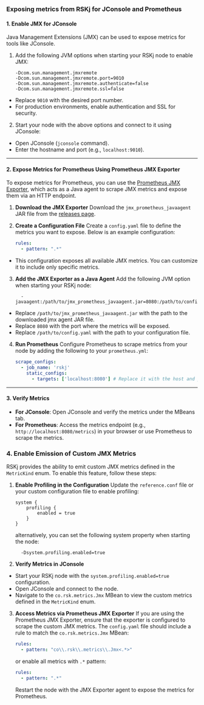 ### Exposing metrics from RSKj for JConsole and Prometheus

#### 1. Enable JMX for JConsole

Java Management Extensions (JMX) can be used to expose metrics for tools like JConsole.

1. Add the following JVM options when starting your RSKj node to enable JMX:

   ```shell
   -Dcom.sun.management.jmxremote
   -Dcom.sun.management.jmxremote.port=9010
   -Dcom.sun.management.jmxremote.authenticate=false
   -Dcom.sun.management.jmxremote.ssl=false
   ```

- Replace `9010` with the desired port number.
- For production environments, enable authentication and SSL for security.

2. Start your node with the above options and connect to it using JConsole:
- Open JConsole (`jconsole` command).
- Enter the hostname and port (e.g., `localhost:9010`).

---

#### 2. Expose Metrics for Prometheus Using Prometheus JMX Exporter

To expose metrics for Prometheus, you can use the [Prometheus JMX Exporter](https://github.com/prometheus/jmx_exporter), which acts as a Java agent to scrape JMX metrics and expose them via an HTTP endpoint.

1. **Download the JMX Exporter**
   Download the `jmx_prometheus_javaagent` JAR file from the [releases page](https://github.com/prometheus/jmx_exporter/releases).

2. **Create a Configuration File**
   Create a `config.yaml` file to define the metrics you want to expose. Below is an example configuration:

   ```yaml
   rules:
     - pattern: ".*"
   ```

- This configuration exposes all available JMX metrics. You can customize it to include only specific metrics.

3. **Add the JMX Exporter as a Java Agent**
   Add the following JVM option when starting your RSKj node:

   ```shell
     -javaagent:/path/to/jmx_prometheus_javaagent.jar=8080:/path/to/config.yaml
   ```

- Replace `/path/to/jmx_prometheus_javaagent.jar` with the path to the downloaded jmx agent JAR file.
- Replace `8080` with the port where the metrics will be exposed.
- Replace `/path/to/config.yaml` with the path to your configuration file.

4. **Run Prometheus**
   Configure Prometheus to scrape metrics from your node by adding the following to your `prometheus.yml`:

   ```yaml
   scrape_configs:
     - job_name: 'rskj'
       static_configs:
         - targets: ['localhost:8080'] # Replace it with the host and port of your node where metrics are exposed
   ```

---

#### 3. Verify Metrics

- **For JConsole**: Open JConsole and verify the metrics under the MBeans tab.
- **For Prometheus**: Access the metrics endpoint (e.g., `http://localhost:8080/metrics`) in your browser or use Prometheus to scrape the metrics.

### 4. Enable Emission of Custom JMX Metrics

RSKj provides the ability to emit custom JMX metrics defined in the `MetricKind` enum. To enable this feature, follow these steps:

1. **Enable Profiling in the Configuration**
   Update the `reference.conf` file or your custom configuration file to enable profiling:

   ```hocon
   system {
       profiling {
           enabled = true
       }
   }
   ```

   alternatively, you can set the following system property when starting the node:

   ```shell
     -Dsystem.profiling.enabled=true
   ```

2. **Verify Metrics in JConsole**
- Start your RSKj node with the `system.profiling.enabled=true` configuration.
- Open JConsole and connect to the node.
- Navigate to the `co.rsk.metrics.Jmx` MBean to view the custom metrics defined in the `MetricKind` enum.

3. **Access Metrics via Prometheus JMX Exporter**
   If you are using the Prometheus JMX Exporter, ensure that the exporter is configured to scrape the custom JMX metrics. The `config.yaml` file should include a rule to match the `co.rsk.metrics.Jmx` MBean:

   ```yaml
   rules:
     - pattern: "co\\.rsk\\.metrics\\.Jmx<.*>"
   ```

   or enable all metrics with `.*` pattern:

   ```yaml
   rules:
     - pattern: ".*"
   ```

   Restart the node with the JMX Exporter agent to expose the metrics for Prometheus.
